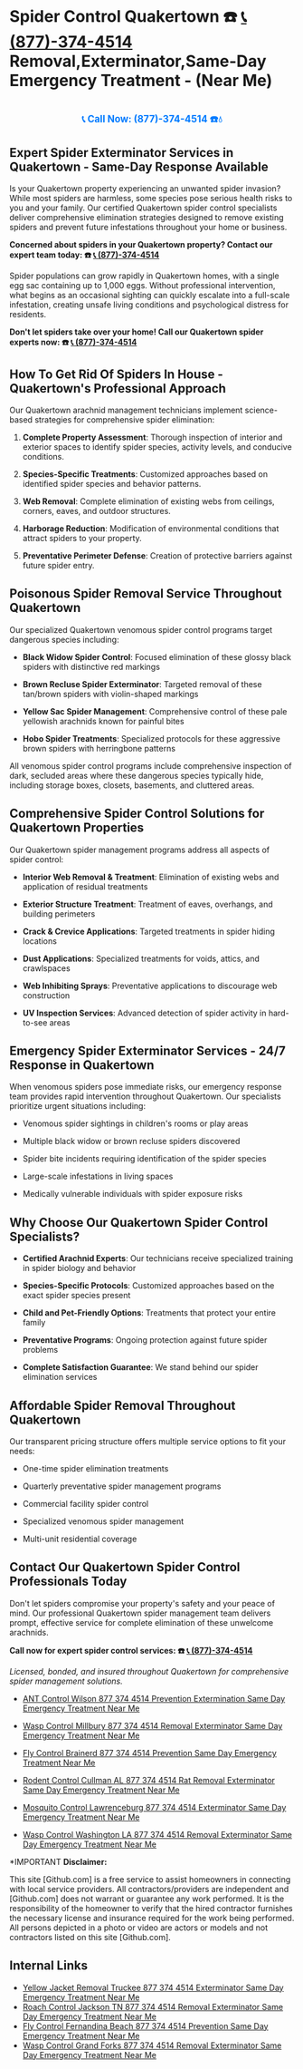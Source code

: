 # Spider Control Quakertown ☎️ [📞 (877)-374-4514](https://pest-control-4514.netlify.app) Removal,Exterminator,Same-Day Emergency Treatment - (Near Me)
# 

<p align="center" style="font-size: 1.2em; font-weight: bold; margin: 20px 0;">
  <a href="https://pest-control-4514.netlify.app" target="_blank" style="color: #007BFF; text-decoration: none;">📞 Call Now: (877)-374-4514 ☎️💧</a>
</p>

## Expert Spider Exterminator Services in Quakertown - Same-Day Response Available

Is your Quakertown property experiencing an unwanted spider invasion? While most spiders are harmless, some species pose serious health risks to you and your family. Our certified Quakertown spider control specialists deliver comprehensive elimination strategies designed to remove existing spiders and prevent future infestations throughout your home or business.

**Concerned about spiders in your Quakertown property? Contact our expert team today: ☎️ [📞 (877)-374-4514](https://pest-control-4514.netlify.app)**

Spider populations can grow rapidly in Quakertown homes, with a single egg sac containing up to 1,000 eggs. Without professional intervention, what begins as an occasional sighting can quickly escalate into a full-scale infestation, creating unsafe living conditions and psychological distress for residents.

**Don't let spiders take over your home! Call our Quakertown spider experts now: ☎️ [📞 (877)-374-4514](https://pest-control-4514.netlify.app)**

## How To Get Rid Of Spiders In House - Quakertown's Professional Approach

Our Quakertown arachnid management technicians implement science-based strategies for comprehensive spider elimination:

1. **Complete Property Assessment**: Thorough inspection of interior and exterior spaces to identify spider species, activity levels, and conducive conditions.

2. **Species-Specific Treatments**: Customized approaches based on identified spider species and behavior patterns.

3. **Web Removal**: Complete elimination of existing webs from ceilings, corners, eaves, and outdoor structures.

4. **Harborage Reduction**: Modification of environmental conditions that attract spiders to your property.

5. **Preventative Perimeter Defense**: Creation of protective barriers against future spider entry.

## Poisonous Spider Removal Service Throughout Quakertown

Our specialized Quakertown venomous spider control programs target dangerous species including:

- **Black Widow Spider Control**: Focused elimination of these glossy black spiders with distinctive red markings

- **Brown Recluse Spider Exterminator**: Targeted removal of these tan/brown spiders with violin-shaped markings

- **Yellow Sac Spider Management**: Comprehensive control of these pale yellowish arachnids known for painful bites

- **Hobo Spider Treatments**: Specialized protocols for these aggressive brown spiders with herringbone patterns

All venomous spider control programs include comprehensive inspection of dark, secluded areas where these dangerous species typically hide, including storage boxes, closets, basements, and cluttered areas.

## Comprehensive Spider Control Solutions for Quakertown Properties

Our Quakertown spider management programs address all aspects of spider control:

- **Interior Web Removal & Treatment**: Elimination of existing webs and application of residual treatments

- **Exterior Structure Treatment**: Treatment of eaves, overhangs, and building perimeters

- **Crack & Crevice Applications**: Targeted treatments in spider hiding locations

- **Dust Applications**: Specialized treatments for voids, attics, and crawlspaces

- **Web Inhibiting Sprays**: Preventative applications to discourage web construction

- **UV Inspection Services**: Advanced detection of spider activity in hard-to-see areas

## Emergency Spider Exterminator Services - 24/7 Response in Quakertown

When venomous spiders pose immediate risks, our emergency response team provides rapid intervention throughout Quakertown. Our specialists prioritize urgent situations including:

- Venomous spider sightings in children's rooms or play areas

- Multiple black widow or brown recluse spiders discovered

- Spider bite incidents requiring identification of the spider species

- Large-scale infestations in living spaces

- Medically vulnerable individuals with spider exposure risks

## Why Choose Our Quakertown Spider Control Specialists?

- **Certified Arachnid Experts**: Our technicians receive specialized training in spider biology and behavior

- **Species-Specific Protocols**: Customized approaches based on the exact spider species present

- **Child and Pet-Friendly Options**: Treatments that protect your entire family

- **Preventative Programs**: Ongoing protection against future spider problems

- **Complete Satisfaction Guarantee**: We stand behind our spider elimination services

## Affordable Spider Removal Throughout Quakertown

Our transparent pricing structure offers multiple service options to fit your needs:

- One-time spider elimination treatments

- Quarterly preventative spider management programs

- Commercial facility spider control

- Specialized venomous spider management

- Multi-unit residential coverage

## Contact Our Quakertown Spider Control Professionals Today

Don't let spiders compromise your property's safety and your peace of mind. Our professional Quakertown spider management team delivers prompt, effective service for complete elimination of these unwelcome arachnids.

**Call now for expert spider control services: ☎️ [📞 (877)-374-4514](https://pest-control-4514.netlify.app)**

*Licensed, bonded, and insured throughout Quakertown for comprehensive spider management solutions.*


- [ANT Control Wilson 877 374 4514 Prevention Extermination Same Day Emergency Treatment Near Me](https://github.com/allyoucaneatsushiin/pest-control/blob/main/ANT-Control-Wilson-877-374-4514-Prevention-Extermination-Same-Day-Emergency-Treatment-Near-Me.md)
- [Wasp Control Millbury 877 374 4514 Removal Exterminator Same Day Emergency Treatment Near Me](https://github.com/allyoucaneatsushiin/pest-control/blob/main/Wasp-Control-Millbury-877-374-4514-Removal-Exterminator-Same-Day-Emergency-Treatment-Near-Me.md)
- [Fly Control Brainerd 877 374 4514 Prevention Same Day Emergency Treatment Near Me](https://github.com/allyoucaneatsushiin/pest-control/blob/main/Fly-Control-Brainerd-877-374-4514-Prevention-Same-Day-Emergency-Treatment-Near-Me.md)


- [Rodent Control Cullman AL 877 374 4514 Rat Removal Exterminator Same Day Emergency Treatment Near Me](https://github.com/allyoucaneatsushiin/pest-control/blob/main/Rodent-Control-Cullman-AL-877-374-4514-Rat-Removal-Exterminator-Same-Day-Emergency-Treatment-Near-Me.md)
- [Mosquito Control Lawrenceburg 877 374 4514 Exterminator Same Day Emergency Treatment Near Me](https://github.com/allyoucaneatsushiin/pest-control/blob/main/Mosquito-Control-Lawrenceburg-877-374-4514-Exterminator-Same-Day-Emergency-Treatment-Near-Me.md)
- [Wasp Control Washington LA 877 374 4514 Removal Exterminator Same Day Emergency Treatment Near Me](https://github.com/allyoucaneatsushiin/pest-control/blob/main/Wasp-Control-Washington-LA-877-374-4514-Removal-Exterminator-Same-Day-Emergency-Treatment-Near-Me.md)


*IMPORTANT **Disclaimer:**  

This site [Github.com] is a free service to assist homeowners in connecting with local service providers. All contractors/providers are independent and [Github.com] does not warrant or guarantee any work performed. It is the responsibility of the homeowner to verify that the hired contractor furnishes the necessary license and insurance required for the work being performed. All persons depicted in a photo or video are actors or models and not contractors listed on this site [Github.com].


## Internal Links
- [Yellow Jacket Removal Truckee 877 374 4514 Exterminator Same Day Emergency Treatment Near Me](https://github.com/allyoucaneatsushiin/pest-control/blob/main/Yellow-Jacket-Removal-Truckee-877-374-4514-Exterminator-Same-Day-Emergency-Treatment-Near-Me.md)
- [Roach Control Jackson TN 877 374 4514 Removal Exterminator Same Day Emergency Treatment Near Me](https://github.com/allyoucaneatsushiin/pest-control/blob/main/Roach-Control-Jackson-TN-877-374-4514-Removal-Exterminator-Same-Day-Emergency-Treatment-Near-Me.md)
- [Fly Control Fernandina Beach 877 374 4514 Prevention Same Day Emergency Treatment Near Me](https://github.com/allyoucaneatsushiin/pest-control/blob/main/Fly-Control-Fernandina-Beach-877-374-4514-Prevention-Same-Day-Emergency-Treatment-Near-Me.md)
- [Wasp Control Grand Forks 877 374 4514 Removal Exterminator Same Day Emergency Treatment Near Me](https://github.com/allyoucaneatsushiin/pest-control/blob/main/Wasp-Control-Grand-Forks-877-374-4514-Removal-Exterminator-Same-Day-Emergency-Treatment-Near-Me.md)
